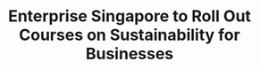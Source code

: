 ---
layout: post
title: "Enterprise Singapore to Roll Out Courses on Sustainability for Businesses"
file_url: https://www.enterprisesg.gov.sg/-/media/esg/files/media-centre/media-releases/2022/january/mr00622_enterprise-singapore-to-roll-out-courses-on-sustainability-for-businesses.pdf?la=en
---
